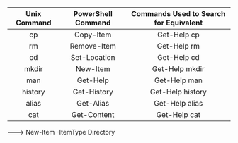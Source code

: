 | Unix Command | PowerShell Command | Commands Used to Search for Equivalent |
| :---: | :---: | :---: | 
| cp | Copy-Item | Get-Help cp |
| rm | Remove-Item | Get-Help rm |
| cd | Set-Location | Get-Help cd |
| mkdir | New-Item | Get-Help mkdir |  ---> New-Item -ItemType Directory
| man | Get-Help | Get-Help man |
| history | Get-History | Get-Help history |
| alias | Get-Alias | Get-Help alias |
| cat | Get-Content | Get-Help cat |

---> New-Item -ItemType Directory
